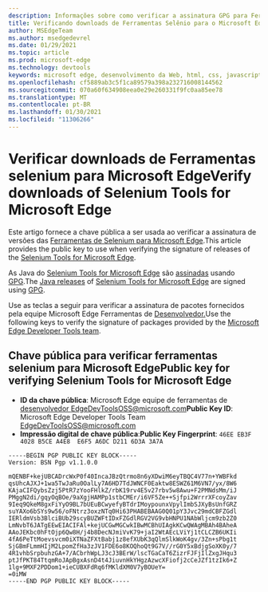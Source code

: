 ```yaml
---
description: Informações sobre como verificar a assinatura GPG para Ferramentas selenium para Microsoft Edge versões.
title: Verificando downloads de Ferramentas Selênio para o Microsoft Edge
author: MSEdgeTeam
ms.author: msedgedevrel
ms.date: 01/29/2021
ms.topic: article
ms.prod: microsoft-edge
ms.technology: devtools
keywords: microsoft edge, desenvolvimento da Web, html, css, javascript, desenvolvedor, webdriver, selenium, teste, ferramentas, automação, teste
ms.openlocfilehash: cf5889ab3c5f1ca89579a398a232716008144562
ms.sourcegitcommit: 070a60f634908eea0e29e260331f9fc0aa85ee78
ms.translationtype: MT
ms.contentlocale: pt-BR
ms.lasthandoff: 01/30/2021
ms.locfileid: "11306266"
---
```

# <span data-ttu-id="c564d-104">Verificar downloads de Ferramentas selenium para Microsoft Edge</span><span class="sxs-lookup"><span data-stu-id="c564d-104">Verify downloads of Selenium Tools for Microsoft Edge</span></span>  

<span data-ttu-id="c564d-105">Este artigo fornece a chave pública a ser usada ao verificar a assinatura de versões das [Ferramentas de Selenium para Microsoft Edge][GithubMicrosoftEdgeSeleniumToolsReleases].</span><span class="sxs-lookup"><span data-stu-id="c564d-105">This article provides the public key to use when verifying the signature of releases of the [Selenium Tools for Microsoft Edge][GithubMicrosoftEdgeSeleniumToolsReleases].</span></span>  

<span data-ttu-id="c564d-106">As Java do [Selenium Tools for Microsoft Edge][GithubMicrosoftEdgeSeleniumToolsReleases] são [assinadas][MavernSearchArtifactComMicrosoftEdgeMsedgeSeleniumToolsJava] usando [GPG][Gnupg].</span><span class="sxs-lookup"><span data-stu-id="c564d-106">The [Java releases][MavernSearchArtifactComMicrosoftEdgeMsedgeSeleniumToolsJava] of [Selenium Tools for Microsoft Edge][GithubMicrosoftEdgeSeleniumToolsReleases] are signed using [GPG][Gnupg].</span></span>  

<span data-ttu-id="c564d-107">Use as teclas a seguir para verificar a assinatura de pacotes fornecidos pela equipe Microsoft Edge Ferramentas de [Desenvolvedor.][TwitterEdgeDevTools]</span><span class="sxs-lookup"><span data-stu-id="c564d-107">Use the following keys to verify the signature of packages provided by the [Microsoft Edge Developer Tools team][TwitterEdgeDevTools].</span></span>  

## <span data-ttu-id="c564d-108">Chave pública para verificar ferramentas selenium para Microsoft Edge</span><span class="sxs-lookup"><span data-stu-id="c564d-108">Public key for verifying Selenium Tools for Microsoft Edge</span></span>  

*   <span data-ttu-id="c564d-109">**ID da chave pública**: Microsoft Edge equipe de ferramentas de [desenvolvedor EdgeDevToolsOSS@microsoft.com](mailto:edgedevtoolsoss@microsoft.com)</span><span class="sxs-lookup"><span data-stu-id="c564d-109">**Public Key ID**: Microsoft Edge Developer Tools Team [EdgeDevToolsOSS@microsoft.com](mailto:edgedevtoolsoss@microsoft.com)</span></span>  
*   <span data-ttu-id="c564d-110">**Impressão digital de chave pública**:</span><span class="sxs-lookup"><span data-stu-id="c564d-110">**Public Key Fingerprint**:</span></span> `46EE EB3F 4028 B5CE A4E8  E6F5 A6DC D211 6D3A 3A7A`  

```output
-----BEGIN PGP PUBLIC KEY BLOCK-----
Version: BSN Pgp v1.1.0.0

mQENBF+kejUBCADrcWxP0f40IncaJBzQtrmo8n6yXDwiM6eyTBQC4V77n+YWBFkd
qsUhcAJXJ+1wa5TwJaRu0OalLy7A6HD7TdJWNCF0Eaktw8ESWZ61M6VN7/yx/8W6
KAjaCIFQybsZzj5PtR7zYooFHlkZ/rbK19rv4E5v27rbv5w8Awu+F2PMNdsMm/iJ
PMggN2di/gqyOqBOe/9aXgjHAMPp1stbCMEr/i6VF5Ze++Sjfpi2WrrrXFcoyZav
9Ieq9QkeM8gxFiYyO9BL7bUEuBCwyefyBTdrIMoypounxVpylImbSJXyBsUnfGRZ
suYAXo6bSYs9w56/oFNtrz3oxzNTq0Hi63PHABEBAAG0Q01pY3Jvc29mdCBFZGdl
IERldmVsb3BlciBUb29scyBUZWFtIDxFZGdlRGV2VG9vbHNPU1NAbWljcm9zb2Z0
LmNvbT6JATgEEwEIACIFAl+kejUCGwMGCwkIBwMCBhUIAgkKCwQWAgMBAh4BAheA
AAoJEKbc0hFtOjp6Qw8H/j4b8DecNJmiVvK79+jaI2WtAEcLViYj1tCLCZB6UKIi
4fA6PeTtMoevsvcm0iXTNaZFXtBabj1z8efXUbK3qQlmSlkWoK4gv/3Zn+sPbg1t
SjGBmFLmmHIjM2LpomZfHa3zJV1FDE6o8KOQhoQt9G7V//rG0Y5xBdjgSoXK0y/7
4R1vhbSrpbuhzGA+7/ACbrhWpLJ3cJ3BErW/lscTGaCaT6ZizrFJFjIlZxgJHqu3
ptJfPKT84TtqmRoJApBgxAsnD4t4JiuvnHkYHgzAzwcXFiofj2cCeJZf1tzIk6+Z
1lg+9MXF2PDDom1+ieCUBXFdRq6fMKldXM0V7yBOUeY=
=0iMW
-----END PGP PUBLIC KEY BLOCK-----
```  

<!-- links -->  

[GithubMicrosoftEdgeSeleniumToolsReleases]: https://github.com/microsoft/edge-selenium-tools/releases "microsoft/edge-selenium-tools | GitHub"  

[Gnupg]: https://gnupg.org "A proteção de privacidade do GNU | GnuPG"  

[MavernSearchArtifactComMicrosoftEdgeMsedgeSeleniumToolsJava]:https://search.maven.org/artifact/com.microsoft.edge/msedge-selenium-tools-java "com.microsoft.edge:msedge-selenium-tools-java | Pesquisa do repositório central do Maven do sonatype"  

[TwitterEdgeDevTools]: https://twitter.com/edgedevtools "Microsoft Edge DevTools | Twitter"  
